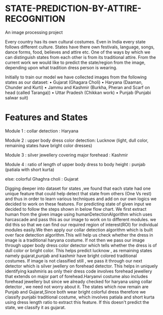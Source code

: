 # STATE-PREDICTION-BY-ATTIRE-RECOGNITION
An image processing project

Every country has its own cultural costumes. Even in India every state follows different culture. States have there own festivals, language, songs, dance forms, food, believes and attire etc. 
One of the ways by which we can distinguish states from each other is from its traditional attire. From the current work we would like to predict the state/region from the image, depending upon what tradition dress person is wearing. 

Initially to train our model we have collected images from the following states as our dataset: 
• Gujarat (Ghagara Choli) 
• Haryana (Daaman, Chunder and Kurti) 
• Jammu and Kashmir (Burkha, Pheran and Scarf on head (called Taranga)) 
• Uttar Pradesh (Chikkan work) 
• Punjab (Punjabi salwar suit)

# Features and States
Module 1 : collar detection : Haryana

Module 2 : upper body dress color detection: Lucknow (light, dull color, remaining states have bright color dresses)

Module 3 : silver jewellery covering major forehead : Kashmir

Module 4 : ratio of length of upper body dress to body height : punjab (patiala with short kurta) 

else: colorful Ghaghra choli : Gujarat

Digging deeper into dataset for states ,we found that each state had one unique feature that could help detect that state from others (One Vs rest) and thus in order to learn various techniques and add on our own logics we decided to work on these features. For predicting state of given input we decided to follow the steps shown in below flow chart. 
We first extract human from the given image using humanDetectionAlgorithm which uses harcascade and pass this as our image to work on to different modules. we did this so that we can find our required region of interest(ROI) for individual modules easily.We then apply our collar detection algorithm which is built over face detection algorithm.This will help us check whether the dress in image is a traditional haryana costume. If not then we pass our image through upper body dress color detector which tells whether the dress is of
dull color or bright color. This helps predict lucknow , as remaining states namely gujarat,punjab and kashmir have bright colored traditional costumes. If image is not classified still , we pass it through our next detector which is silver jwellery on forehead detector. This helps in uniquely identifying kashmiris as only their dress code involves forehead jewellery that extends on major part of
forehead.Haryanvi costume also includes forehead jewellery but since we already checked for haryana using collar detector , we need not worry about it.
The states which now remain are Punjab and Gujarat,Since both wear bright colorful dress therefore we classify punjabi traditional costume, which involves patiala and short kurta using dress length ratio to extract this feature. If this doesn't predict the state, we classify it as gujarat.
